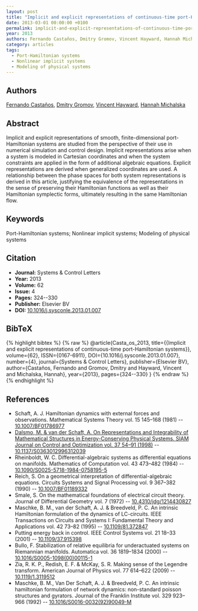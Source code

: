 ```yaml
---
layout: post
title: "Implicit and explicit representations of continuous-time port-Hamiltonian systems"
date: 2013-03-01 00:00:00 +0100
permalink: implicit-and-explicit-representations-of-continuous-time-port-hamiltonian-systems
year: 2013
authors: Fernando Castaños, Dmitry Gromov, Vincent Hayward, Hannah Michalska
category: articles
tags:
  - Port-Hamiltonian systems
  - Nonlinear implicit systems
  - Modeling of physical systems
---
```

 
## Authors
[Fernando Castaños](authors/fernando-castanos), [Dmitry Gromov](authors/dmitry-gromov), [Vincent Hayward](authors/vincent-hayward), [Hannah Michalska](authors/hannah-michalska)
 
## Abstract
Implicit and explicit representations of smooth, finite-dimensional port-Hamiltonian systems are studied from the perspective of their use in numerical simulation and control design. Implicit representations arise when a system is modeled in Cartesian coordinates and when the system constraints are applied in the form of additional algebraic equations. Explicit representations are derived when generalized coordinates are used. A relationship between the phase spaces for both system representations is derived in this article, justifying the equivalence of the representations in the sense of preserving their Hamiltonian functions as well as their Hamiltonian symplectic forms, ultimately resulting in the same Hamiltonian flow.
 
## Keywords
Port-Hamiltonian systems; Nonlinear implicit systems; Modeling of physical systems
 
## Citation
- **Journal:** Systems &amp; Control Letters
- **Year:** 2013
- **Volume:** 62
- **Issue:** 4
- **Pages:** 324--330
- **Publisher:** Elsevier BV
- **DOI:** [10.1016/j.sysconle.2013.01.007](https://doi.org/10.1016/j.sysconle.2013.01.007)
 
## BibTeX
{% highlight bibtex %}
{% raw %}
@article{Casta_os_2013,
  title={{Implicit and explicit representations of continuous-time port-Hamiltonian systems}},
  volume={62},
  ISSN={0167-6911},
  DOI={10.1016/j.sysconle.2013.01.007},
  number={4},
  journal={Systems &amp; Control Letters},
  publisher={Elsevier BV},
  author={Castaños, Fernando and Gromov, Dmitry and Hayward, Vincent and Michalska, Hannah},
  year={2013},
  pages={324--330}
}
{% endraw %}
{% endhighlight %}
 
## References
- Schaft, A. J. Hamiltonian dynamics with external forces and observations. Mathematical Systems Theory vol. 15 145–168 (1981) -- [10.1007/BF01786977](https://doi.org/10.1007/BF01786977)
- [Dalsmo, M. & van der Schaft, A. On Representations and Integrability of Mathematical Structures in Energy-Conserving Physical Systems. SIAM Journal on Control and Optimization vol. 37 54–91 (1998)](on-representations-and-integrability-of-mathematical-structures-in-energy-conserving-physical-systems) -- [10.1137/S0363012996312039](https://doi.org/10.1137/S0363012996312039)
- Rheinboldt, W. C. Differential-algebraic systems as differential equations on manifolds. Mathematics of Computation vol. 43 473–482 (1984) -- [10.1090/S0025-5718-1984-0758195-5](https://doi.org/10.1090/S0025-5718-1984-0758195-5)
- Reich, S. On a geometrical interpretation of differential-algebraic equations. Circuits Systems and Signal Processing vol. 9 367–382 (1990) -- [10.1007/BF01189332](https://doi.org/10.1007/BF01189332)
- Smale, S. On the mathematical foundations of electrical circuit theory. Journal of Differential Geometry vol. 7 (1972) -- [10.4310/jdg/1214430827](https://doi.org/10.4310/jdg/1214430827)
- Maschke, B. M., van der Schaft, A. J. & Breedveld, P. C. An intrinsic Hamiltonian formulation of the dynamics of LC-circuits. IEEE Transactions on Circuits and Systems I: Fundamental Theory and Applications vol. 42 73–82 (1995) -- [10.1109/81.372847](https://doi.org/10.1109/81.372847)
- Putting energy back in control. IEEE Control Systems vol. 21 18–33 (2001) -- [10.1109/37.915398](https://doi.org/10.1109/37.915398)
- Bullo, F. Stabilization of relative equilibria for underactuated systems on Riemannian manifolds. Automatica vol. 36 1819–1834 (2000) -- [10.1016/S0005-1098(00)00115-1](https://doi.org/10.1016/S0005-1098(00)00115-1)
- Zia, R. K. P., Redish, E. F. & McKay, S. R. Making sense of the Legendre transform. American Journal of Physics vol. 77 614–622 (2009) -- [10.1119/1.3119512](https://doi.org/10.1119/1.3119512)
- Maschke, B. M., Van Der Schaft, A. J. & Breedveld, P. C. An intrinsic hamiltonian formulation of network dynamics: non-standard poisson structures and gyrators. Journal of the Franklin Institute vol. 329 923–966 (1992) -- [10.1016/S0016-0032(92)90049-M](https://doi.org/10.1016/S0016-0032(92)90049-M)

